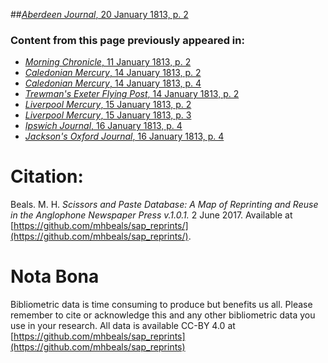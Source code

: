 ##[*Aberdeen Journal*, 20 January 1813, p. 2](https://mhbeals.github.io/sap_html/Aberdeen-Journal/Aberdeen-Journal-20-January-1813-p-2)

### Content from this page previously appeared in:
+ [*Morning Chronicle*, 11 January 1813, p. 2](https://mhbeals.github.io/sap_html/Morning-Chronicle/Morning-Chronicle-11-January-1813-p-2)
+ [*Caledonian Mercury*, 14 January 1813, p. 2](https://mhbeals.github.io/sap_html/Caledonian-Mercury/Caledonian-Mercury-14-January-1813-p-2)
+ [*Caledonian Mercury*, 14 January 1813, p. 4](https://mhbeals.github.io/sap_html/Caledonian-Mercury/Caledonian-Mercury-14-January-1813-p-4)
+ [*Trewman's Exeter Flying Post*, 14 January 1813, p. 2](https://mhbeals.github.io/sap_html/Trewman's-Exeter-Flying-Post/Trewman's-Exeter-Flying-Post-14-January-1813-p-2)
+ [*Liverpool Mercury*, 15 January 1813, p. 2](https://mhbeals.github.io/sap_html/Liverpool-Mercury/Liverpool-Mercury-15-January-1813-p-2)
+ [*Liverpool Mercury*, 15 January 1813, p. 3](https://mhbeals.github.io/sap_html/Liverpool-Mercury/Liverpool-Mercury-15-January-1813-p-3)
+ [*Ipswich Journal*, 16 January 1813, p. 4](https://mhbeals.github.io/sap_html/Ipswich-Journal/Ipswich-Journal-16-January-1813-p-4)
+ [*Jackson's Oxford Journal*, 16 January 1813, p. 4](https://mhbeals.github.io/sap_html/Jackson's-Oxford-Journal/Jackson's-Oxford-Journal-16-January-1813-p-4)
                    
# Citation: 

Beals. M. H. *Scissors and Paste Database: A Map of Reprinting and Reuse in the Anglophone Newspaper Press v.1.0.1.* 2 June 2017. Available at [https://github.com/mhbeals/sap_reprints/](https://github.com/mhbeals/sap_reprints/). 
                    
# Nota Bona

Bibliometric data is time consuming to produce but benefits us all. Please remember to cite or acknowledge this and any other bibliometric data you use in your research. All data is available CC-BY 4.0 at [https://github.com/mhbeals/sap_reprints](https://github.com/mhbeals/sap_reprints)